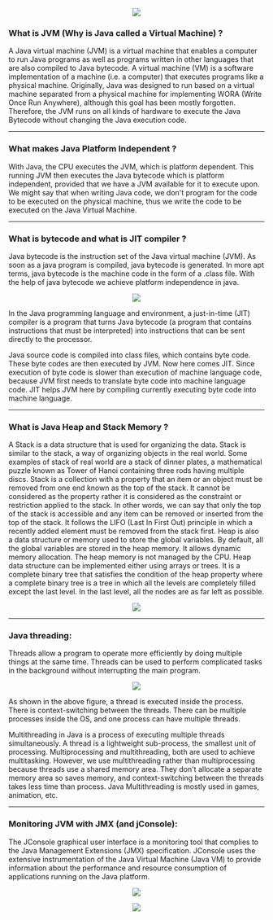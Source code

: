  <p align="center"><img src="https://i1.wp.com/www.theitstuff.com/wp-content/uploads/2020/12/Introduction-to-Java.png?resize=750%2C250&ssl=1
"></p>


### What is JVM (Why is Java called a Virtual Machine) ?

A Java virtual machine (JVM) is a virtual machine that enables a computer to run Java programs as well as programs written in other languages that are also compiled to Java bytecode. 
A virtual machine (VM) is a software implementation of a machine (i.e. a computer) that executes programs like a physical machine. Originally, Java was designed to run based on a virtual machine separated from a physical machine for implementing WORA (Write Once Run Anywhere), although this goal has been mostly forgotten. Therefore, the JVM runs on all kinds of hardware to execute the Java Bytecode without changing the Java execution code.

------

### What makes Java Platform Independent ?

With Java, the CPU executes the JVM, which is platform dependent. This running JVM then executes the Java bytecode which is platform independent, provided that we have a JVM available for it to execute upon. We might say that when writing Java code, we don't program for the code to be executed on the physical machine, thus we write the code to be executed on the Java Virtual Machine.

--------

### What is bytecode  and what is JIT compiler ?

Java bytecode is the instruction set of the Java virtual machine (JVM).
As soon as a java program is compiled, java bytecode is generated. In more apt terms, java bytecode is the machine code in the form of a .class file. With the help of java bytecode we achieve platform independence in java. 


  <p align="center"><img src="https://static.javatpoint.com/blog/images/java-bytecode.png"></p>
  
  In the Java programming language and environment, a just-in-time (JIT) compiler is a program that turns Java bytecode (a program that contains instructions that must be interpreted) into instructions that can be sent directly to the processor.

Java source code is compiled into class files, which contains byte code. These byte codes are then executed by JVM. Now here comes JIT. Since execution of byte code is slower than execution of machine language code, because JVM first needs to translate byte code into machine language code. JIT helps JVM here by compiling currently executing byte code into machine language.

----

### What is Java Heap and Stack Memory ?

A Stack is a data structure that is used for organizing the data. Stack is similar to the stack, a way of organizing objects in the real world. Some examples of stack of real world are a stack of dinner plates, a mathematical puzzle known as Tower of Hanoi containing three rods having multiple discs. Stack is a collection with a property that an item or an object must be removed from one end known as the top of the stack.
It cannot be considered as the property rather it is considered as the constraint or restriction applied to the stack. In other words, we can say that only the top of the stack is accessible and any item can be removed or inserted from the top of the stack. It follows the LIFO (Last In First Out) principle in which a recently added element must be removed from the stack first.
Heap is also a data structure or memory used to store the global variables. By default, all the global variables are stored in the heap memory. It allows dynamic memory allocation. The heap memory is not managed by the CPU. Heap data structure can be implemented either using arrays or trees.
It is a complete binary tree that satisfies the condition of the heap property where a complete binary tree is a tree in which all the levels are completely filled except the last level. In the last level, all the nodes are as far left as possible.

  <p align="center"><img src="https://i.ytimg.com/vi/w_xMK1ygPjo/maxresdefault.jpg"></p>
  
 ------
 
 ### Java threading:

Threads allow a program to operate more efficiently by doing multiple things at the same time.
Threads can be used to perform complicated tasks in the background without interrupting the main program.


<p align="center"><img src="https://static.javatpoint.com/images/java-multithreading.png"></p>

As shown in the above figure, a thread is executed inside the process. There is context-switching between the threads. There can be multiple processes inside the OS, and one process can have multiple threads. 

Multithreading in Java is a process of executing multiple threads simultaneously.
A thread is a lightweight sub-process, the smallest unit of processing. Multiprocessing and multithreading, both are used to achieve multitasking.
However, we use multithreading rather than multiprocessing because threads use a shared memory area. They don't allocate a separate memory area so saves memory, and context-switching between the threads takes less time than process.
Java Multithreading is mostly used in games, animation, etc.

------

### Monitoring JVM with JMX (and jConsole):
The JConsole graphical user interface is a monitoring tool that complies to the Java Management Extensions (JMX) specification. JConsole uses the extensive instrumentation of the Java Virtual Machine (Java VM) to provide information about the performance and resource consumption of applications running on the Java platform.


<p align="center"><img src="https://lh6.googleusercontent.com/eDhToO_aiJBz7DA6wYB_EDZP7xjD1ZbEciAkHfC7tpNXkr9YlXkdAc7ct3pKPUVOxz1YFcQ48WSzhBQOEFDiosj4PZ0hEA1cZpm90Glt"></p>


<p align="center"><img src="https://lh4.googleusercontent.com/kkRklmdBb1lwZvGMnDMTAI5PXeYV23d8YjHAQwLnyLZK-saN5VlzqIQ3rNmajztiMC4NeRyaVD5tKzXoyFV3wN6VkPFU5mvdRdIGBv_x"></p>


